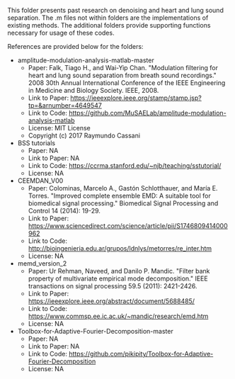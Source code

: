 This folder presents past research on denoising and heart and lung sound separation. The .m files not within folders are the implementations of existing methods. The additional folders provide supporting functions necessary for usage of these codes. 

References are provided below for the folders:
- amplitude-modulation-analysis-matlab-master
  - Paper: Falk, Tiago H., and Wai-Yip Chan. "Modulation filtering for heart and lung sound separation from breath sound recordings." 2008 30th Annual International Conference of the IEEE Engineering in Medicine and Biology Society. IEEE, 2008.
  - Link to Paper: https://ieeexplore.ieee.org/stamp/stamp.jsp?tp=&arnumber=4649547 
  - Link to Code: https://github.com/MuSAELab/amplitude-modulation-analysis-matlab
  - License: MIT License
  - Copyright (c) 2017 Raymundo Cassani
- BSS tutorials
  - Paper: NA
  - Link to Paper: NA
  - Link to Code: https://ccrma.stanford.edu/~njb/teaching/sstutorial/
  - License: NA
- CEEMDAN_V00
  - Paper: Colominas, Marcelo A., Gastón Schlotthauer, and María E. Torres. "Improved complete ensemble EMD: A suitable tool for biomedical signal processing." Biomedical Signal Processing and Control 14 (2014): 19-29.
  - Link to Paper: https://www.sciencedirect.com/science/article/pii/S1746809414000962
  - Link to Code: http://bioingenieria.edu.ar/grupos/ldnlys/metorres/re_inter.htm
  - License: NA
- memd_version_2
  - Paper: Ur Rehman, Naveed, and Danilo P. Mandic. "Filter bank property of multivariate empirical mode decomposition." IEEE transactions on signal processing 59.5 (2011): 2421-2426.
  - Link to Paper: https://ieeexplore.ieee.org/abstract/document/5688485/
  - Link to Code: https://www.commsp.ee.ic.ac.uk/~mandic/research/emd.htm
  - License: NA
- Toolbox-for-Adaptive-Fourier-Decomposition-master 
  - Paper: NA
  - Link to Paper: NA
  - Link to Code: https://github.com/pikipity/Toolbox-for-Adaptive-Fourier-Decomposition
  - License: NA

